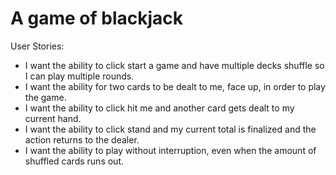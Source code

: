 # A game of blackjack

User Stories:

- I want the ability to click start a game and have multiple decks shuffle so I can play multiple rounds.
- I want the ability for two cards to be dealt to me, face up, in order to play the game.
- I want the ability to click hit me and another card gets dealt to my current hand.
- I want the ability to click stand and my current total is finalized and the action returns to the dealer.
- I want the ability to play without interruption, even when the amount of shuffled cards runs out.
